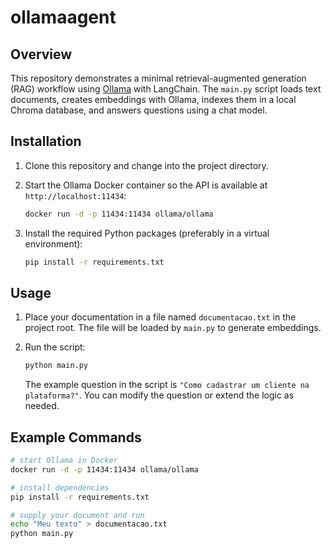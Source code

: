 # ollamaagent

## Overview

This repository demonstrates a minimal retrieval-augmented generation (RAG) workflow
using [Ollama](https://github.com/ollama/ollama) with LangChain. The `main.py`
script loads text documents, creates embeddings with Ollama, indexes them in a
local Chroma database, and answers questions using a chat model.

## Installation

1. Clone this repository and change into the project directory.
2. Start the Ollama Docker container so the API is available at
   `http://localhost:11434`:

   ```bash
   docker run -d -p 11434:11434 ollama/ollama
   ```

3. Install the required Python packages (preferably in a virtual environment):

   ```bash
   pip install -r requirements.txt
   ```

## Usage

1. Place your documentation in a file named `documentacao.txt` in the project
   root. The file will be loaded by `main.py` to generate embeddings.
2. Run the script:

   ```bash
   python main.py
   ```

   The example question in the script is `"Como cadastrar um cliente na plataforma?"`.
   You can modify the question or extend the logic as needed.

## Example Commands

```bash
# start Ollama in Docker
docker run -d -p 11434:11434 ollama/ollama

# install dependencies
pip install -r requirements.txt

# supply your document and run
echo "Meu texto" > documentacao.txt
python main.py
```
